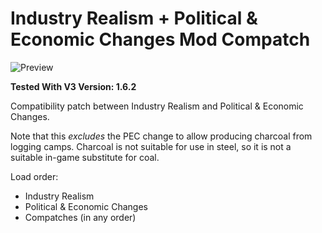 # Industry Realism + Political & Economic Changes Mod Compatch

![Preview](thumbnail.png)

**Tested With V3 Version: 1.6.2**

Compatibility patch between Industry Realism and Political & Economic Changes.

Note that this _excludes_ the PEC change to allow producing charcoal from logging camps. Charcoal is not suitable for use in steel, so it is not a suitable in-game substitute for coal.

Load order:

- Industry Realism
- Political & Economic Changes
- Compatches (in any order)

